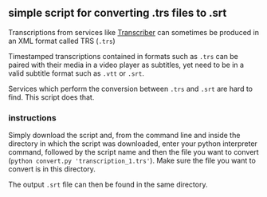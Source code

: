 ## simple script for converting .trs files to .srt

Transcriptions from services like [Transcriber](http://trans.sourceforge.net/en/presentation.php) can sometimes be produced in an XML format called TRS (`.trs`)

Timestamped transcriptions contained in formats such as `.trs` can be paired with their media in a video player as subtitles, yet need to be in a valid subtitle format such as `.vtt` or `.srt`.

Services which perform the conversion between `.trs` and `.srt` are hard to find. This script does that.

### instructions

Simply download the script and, from the command line and inside the directory in which the script was downloaded, enter your python interpreter command, followed by the script name and then the file you want to convert (`python convert.py 'transcription_1.trs'`). Make sure the file you want to convert is in this directory.

The output `.srt` file can then be found in the same directory.

